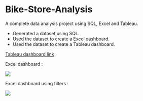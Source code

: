 # Bike-Store-Analysis
A complete data analysis project using SQL, Excel and Tableau. 
- Generated a dataset using SQL.
- Used the dataset to create a Excel dashboard.
- Used the dataset to create a Tableau dashboard.

<a href = 'https://public.tableau.com/app/profile/aditi5911/viz/BikeStore_16967963060910/Dashboard?publish=yes'>Tableau dashboard link</a>

Excel dashboard : 

![](https://github.com/aditijaiiin/Bike-Store-Analysis/assets/58888578/618b69ad-f517-4275-8459-302507fad7be)

Excel dashboard using filters : 

![](https://github.com/aditijaiiin/Bike-Store-Analysis/assets/58888578/ae164a59-241e-4e70-8da5-4ebf8587fc80)
